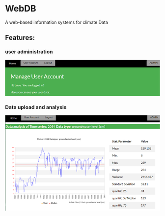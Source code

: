 # WebDB

A web-based information systems for climate Data

## Features:

### user administration
![user](./img/user.PNG)

### Data upload and analysis
![visual](./img/data_visual.PNG)
